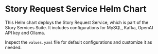 #  Story Request Service Helm Chart

This Helm chart deploys the Story Request Service, which is part of the Story Services Suite. It includes configurations 
for MySQL, Kafka, OpenAI API key and Ollama.

Inspect the `values.yaml` file for default configurations and customize it as needed.